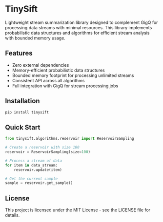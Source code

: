 # TinySift

Lightweight stream summarization library designed to complement GigQ for processing data streams with minimal resources. This library implements probabilistic data structures and algorithms for efficient stream analysis with bounded memory usage.

## Features

- Zero external dependencies
- Memory-efficient probabilistic data structures
- Bounded memory footprint for processing unlimited streams
- Consistent API across all algorithms
- Full integration with GigQ for stream processing jobs

## Installation

```bash
pip install tinysift
```

## Quick Start

```python
from tinysift.algorithms.reservoir import ReservoirSampling

# Create a reservoir with size 100
reservoir = ReservoirSampling(size=100)

# Process a stream of data
for item in data_stream:
    reservoir.update(item)

# Get the current sample
sample = reservoir.get_sample()
```

## License

This project is licensed under the MIT License - see the LICENSE file for details.
